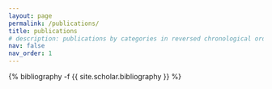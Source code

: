 ```yaml
---
layout: page
permalink: /publications/
title: publications
# description: publications by categories in reversed chronological order. generated by jekyll-scholar.
nav: false
nav_order: 1
---
```

<!-- _pages/publications.md -->
<div class="publications">

{% bibliography -f {{ site.scholar.bibliography }} %}

</div>
